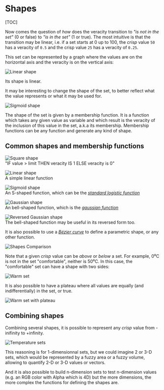 # Shapes

[TOC]

Now comes the question of *how* does the veracity transition to *"is not in the set"* (0 or false) to *"is in the set"* (1 or true). The most intuitive is that the transition may be linear, i.e. if a set starts at 0 up to 100, the *crisp* value `50` has a veracity of `0.5` and the crisp value `25`  has a veracity of `0.25`.

This set can be represented by a graph where the values are on the horizontal axis and the veracity is on the vertical axis:

![Linear shape](images/fuzzy-schemas-linear.png)

Its shape is linear.

It may be interesting to change the shape of the set, to better reflect what the value represents or what it may be used for.

![Sigmoid shape](images/fuzzy-texture-Sigmoid.png)

The shape of the set is given by a membership function. It is a function which takes any given value as variable and which result is the veracity of the inclusion of this value in the set, a.k.a its membership. Membership functions can be any function and generate any kind of shape.

## Common shapes and membership functions

![Square shape](images/fuzzy-texture-Square.png)  
"IF value > limit THEN veracity IS 1 ELSE veracity is 0"

![Linear shape](images/fuzzy-schemas-linear.png)  
A simple linear function

![Sigmoid shape](images/fuzzy-texture-Sigmoid.png)  
An S-shaped function, which can be the [*standard logistic function*](https://en.wikipedia.org/wiki/Logistic_function)

![Gaussian shape](images/fuzzy-texture-Bell.png)  
An bell-shaped function, which is the [*gaussian function*](https://en.wikipedia.org/wiki/Gaussian_function)

![Reversed Gaussian shape](images/fuzzy-schemas-inverseBell.png)  
The bell-shaped function may be useful in its reversed form too.

It is also possible to use a [*Bézier curve*](https://en.wikipedia.org/wiki/B%C3%A9zier_curve) to define a parametric shape, or any other function.

![Shapes Comparison](images/fuzzy-schemas-comparison.png)

Note that a given *crisp* value can be *above* or *below* a set. For example, 0⁰C is not in the set "comfortable", neither is 50⁰C. In this case, the "comfortable" set can have a shape with two sides:

![Warm set](images/fuzzy-schemas-warmset.png)

It is also possible to have a plateau where all values are equally (and indifferentially) in the set, or true.

![Warm set with plateau](images/fuzzy-schemas-warmSetPlateau.png)

## Combining shapes

Combining several shapes, it is possible to represent any *crisp* value from -inifinity to +infinity.

![Temperature sets](images/fuzzy-TemperatureSets-Logic.png)

This reasoning is for 1-dimensionnal sets, but we could imagine 2 or 3-D sets, which would be represented by a fuzzy area or a fuzzy volume, allowing to quantify 2-D or 3-D values or vectors.

And it is also possible to build n-dimension sets to test n-dimension values (e.g. an RGB color with Alpha which is 4D) but the more dimensions, the more complex the functions for defining the shapes are.
